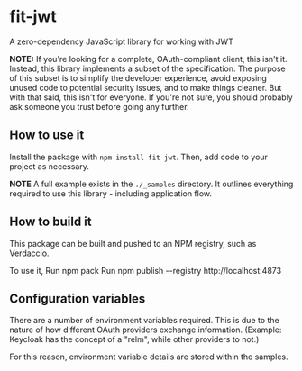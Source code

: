 # fit-jwt
A zero-dependency JavaScript library for working with JWT

**NOTE:** If you're looking for a complete, OAuth-compliant client, this isn't it.
Instead, this library implements a subset of the specification. The purpose
of this subset is to simplify the developer experience, avoid exposing unused code
to potential security issues, and to make things cleaner. But with that said, this
isn't for everyone. If you're not sure, you should probably ask someone you trust
before going any further.

## How to use it

Install the package with `npm install fit-jwt`. Then, add code to your project as necessary.

**NOTE** A full example exists in the `./_samples` directory. It outlines
everything required to use this library - including application flow.


## How to build it
This package can be built and pushed to an NPM registry, such as Verdaccio.

To use it,
Run npm pack
Run npm publish --registry http://localhost:4873

## Configuration variables

There are a number of environment variables required. This is due to the nature of
how different OAuth providers exchange information. (Example: Keycloak has the concept
of a "relm", while other providers to not.)

For this reason, environment variable details are stored within the samples.